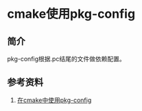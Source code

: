 # cmake使用pkg-config

## 简介

pkg-config根据.pc结尾的文件做依赖配置。

## 参考资料

1. [在cmake中使用pkg-config](https://www.jianshu.com/p/eb6b06463da9)